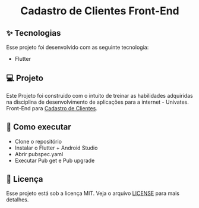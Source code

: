 <h1 align="center">Cadastro de Clientes Front-End</h1>

## ✨ Tecnologias

Esse projeto foi desenvolvido com as seguinte tecnologia:

- Flutter

## 💻 Projeto

Este Projeto foi construido com o intuito de treinar as habilidades adquiridas na disciplina de desenvolvimento de aplicações para a internet - Univates.
<br/>
Front-End para <a href="https://github.com/gustavost645/prog_web_final_nodejs">Cadastro de Clientes</a>.

## 🚀 Como executar

- Clone o repositório
- Instalar o Flutter + Android Studio
- Abrir pubspec.yaml
- Executar Pub get e Pub upgrade

## 📄 Licença

Esse projeto está sob a licença MIT. Veja o arquivo [LICENSE](LICENSE.md) para mais detalhes.
